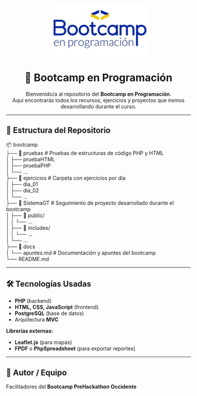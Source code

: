 <p align="center">
  <img src="assets/bootcamp.jpg" alt="Bootcamp en programación" width="275"/>
</p>

<h1 align="center">🚀 Bootcamp en Programación</h1>

<p align="center">
Bienvenido/a al repositorio del <strong>Bootcamp en Programación</strong>.<br>
Aquí encontrarás todos los recursos, ejercicios y proyectos que iremos desarrollando durante el curso.
</p>

---
## 📂 Estructura del Repositorio

📦 bootcamp  
├── 📁 pruebas                 # Pruebas de estructuras de código PHP y HTML  
│   ├── pruebaHTML  
│   ├── pruebaPHP  
│   └── ...  
├── 📁 ejercicios              # Carpeta con ejercicios por día  
│   ├── dia_01  
│   ├── dia_02  
│   └── ...  
├── 📁 SistemaGT               # Seguimiento de proyecto desarrollado durante el bootcamp  
│   ├── 📁 public/  
│   │   └── ...  
│   ├── 📁 includes/  
│   │   └── ...  
│   └── ...  
├── 📁 docs  
│   └── apuntes.md             # Documentación y apuntes del bootcamp  
└── README.md

---
## 🛠️ Tecnologías Usadas

- **PHP** (backend)  
- **HTML, CSS, JavaScript** (frontend)  
- **PostgreSQL** (base de datos)  
- Arquitectura **MVC**  

**Librerías externas:**  
- **Leaflet.js** (para mapas)  
- **FPDF** o **PhpSpreadsheet** (para exportar reportes)  

---
## 👥 Autor / Equipo

Facilitadores del **Bootcamp PreHackathon Occidente**
